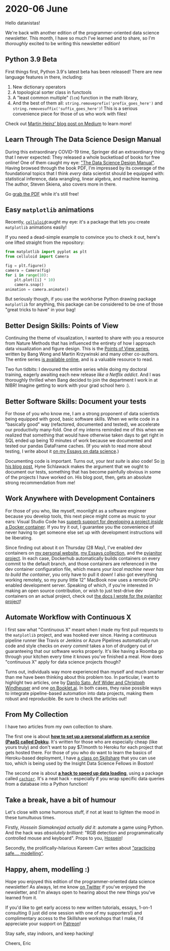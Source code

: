 # 2020-06 June

Hello datanistas!

We're back with another edition of the programmer-oriented data science newsletter.
This month, I have so much I've learned and to share,
so I'm _thoroughly_ excited to be writing this newsletter edition!

## Python 3.9 Beta

First things first, Python 3.9's latest beta has been released!
There are new language features in there, including:

1. New dictionary operators
2. A topological sorter class in functools
3. A "least common multiple" (`lcm`) function in the math library,
4. And the best of them all: `string.removeprefix('prefix_goes_here')` and `string.removesuffix('suffix_goes_here')`!
This is a serious convenience piece for those of us who work with files!

Check out [Martin Heinz' blog post on Medium][py39] to learn more!

[py39]: https://medium.com/@martin.heinz/new-features-in-python-3-9-you-should-know-about-14f3c647c2b4

## Learn Through The Data Science Design Manual

During this extraordinary COVID-19 time,
Springer did an extraordinary thing that I never expected:
They released a whole bucketload of books for free online!
One of them caught my eye: ["The Data Science Design Manual"][dsmanual].
Having browsed through the book PDF, I'm impressed by its coverage of the foundational topics
that I think _every_ data scientist should be equipped with:
statistical inference, data wrangling, linear algebra, and machine learning.
The author, Steven Skiena, also covers more in there.

Go [grab the PDF][dsmanual] while it's still free!

[dsmanual]: https://link.springer.com/book/10.1007%2F978-3-319-55444-0

## Easy `matplotlib` animations

Recently, [`celluloid`][celluloid]caught my eye: it's a package that lets you create `matplotlib` animations easily!

If you need a dead-simple example to convince you to check it out, here's one lifted straight from the repository:

```python
from matplotlib import pyplot as plt
from celluloid import Camera

fig = plt.figure()
camera = Camera(fig)
for i in range(10):
    plt.plot([i] * 10)
    camera.snap()
animation = camera.animate()
```

But seriously though, if you use the workhorse Python drawing package `matplotlib` for anything,
this package can be considered to be one of those "great tricks to have" in your bag!

[celluloid]: https://github.com/jwkvam/celluloid

## Better Design Skills: Points of View

Continuing the theme of visualization,
I wanted to share with you a resource from Nature Methods that has influenced
the entirety of how I approach data visualization and figure design.
This is the [Points of View series][pov],
written by Bang Wong and Martin Krzywinski and many other co-authors.
The entire series [is available online][pov], and is a valuable resource to read.

Two fun tidbits: I devoured the entire series while doing my doctoral training,
eagerly awaiting each new release _like a Netflix addict_.
And I was thoroughly thrilled when Bang decided to join the department I work in at NIBR!
Imagine getting to work with your grad school hero :).

[pov]: http://blogs.nature.com/methagora/2013/07/data-visualization-points-of-view.html

## Better Software Skills: Document your tests

For those of you who know me, I am a strong proponent of data scientists
being equipped with good, basic software skills.
When we write code in a "basically good" way (refactored, documented and tested),
we accelerate our productivity many-fold.
One of my interns reminded me of this when we realized
that something that would have otherwise taken days to get right in SQL
ended up being 10 minutes of work
because we documented and tested our pandas DataFrame caches.
(If you wish to read more about testing, I write about it [on my Essays on data science][test_code].)

[test_code]: https://ericmjl.github.io/essays-on-data-science/software-skills/testing/

Documenting code is important.
Turns out, your _test suite_ is also code!
So [in his blog post][doctest], Hyne Schlawack makes the argument that we ought to document our tests,
something that has become painfully obvious in some of the projects I have worked on.
His blog post, then, gets an absolute strong recommendation from me!

[doctest]: https://hynek.me/articles/document-your-tests/

## Work Anywhere with Development Containers

For those of you who, like myself, moonlight as a software engineer because you develop tools,
this next piece might come as music to your ears:
Visual Studio Code has [superb support for developing a project _inside_ a Docker container][devcontainer].
If you try it out, I guarantee you
the convenience of never having to get someone else set up with development instructions
will be liberating.

Since finding out about it on Thursday (28 May),
I've enabled dev containers on [my personal website][ericmjl],
[my Essays collection][essays],
and the [pyjanitor project][pyjanitor].
In each case, Dockerhub automatically builds containers on every commit to the default branch,
and those containers are referenced in the dev container configuration file,
which means _your local machine never has to build the container_,
you only have to pull it down!
I also got everything working remotely,
so my puny little 12" MacBook now uses a remote GPU-enabled development server.
Speaking of which, if you're interested in making an open source contribution,
or wish to just test-drive dev containers on an actual project,
check out [the docs I wrote for the pyjanitor project][devdocs]!

[devcontainer]: https://code.visualstudio.com/docs/remote/containers
[ericmjl]: https://github.com/ericmjl/website
[essays]: https://github.com/ericmjl/essays-on-data-science
[pyjanitor]: https://github.com/ericmjl/pyjanitor
[devdocs]: https://pyjanitor.readthedocs.io/contributing.html#get-started

## Automate Workflow with Continuous X

I first saw what "Continuous X" meant
when I made my first pull requests to the `matplotlib` project,
and was hooked ever since.
Having a continuous pipeline runner
like Travis or Jenkins or Azure Pipelines
automatically run code and style checks on _every commit_
takes a ton of drudgery out of guaranteeing that our software works properly.
It's like having a Roomba go through your kitchen every time it knows you've finished a meal.
How does "continuous X" apply for data science projects though?

Turns out, individuals way more experienced than myself and much smarter than me
have been thinking about this problem too.
In particular, I want to highlight two articles,
one by [Danilo Sato, Arif Wider and Christoph Windheuser][cd_fowler]
and one [on Booklet.ai][cd_booklet].
In both cases, they raise possible ways to integrate pipeline-based automation into data projects,
making them robust and reproducible.
Be sure to check the articles out!

[cd_fowler]: https://martinfowler.com/articles/cd4ml.html
[cd_booklet]: https://booklet.ai/blog/continuous-delivery-machine-learning-cd4ml/

## From My Collection

I have two articles from my own collection to share.

The first one is about [**how to set up a personal platform as a service (PaaS) called Dokku**][blog_dokku].
It's written for those who are especially cheap (like yours truly)
and don't want to pay $7/month to Heroku for each project that gets hosted there.
For those of you who do want to learn the basics of Heroku-based deployment,
I have [a class on Skillshare][skillshare] that you can use too,
which is being used by the Insight Data Science Fellows in Boston!

[blog_dokku]: https://ericmjl.github.io/essays-on-data-science/miscellaneous/static-sites-on-dokku/
[skillshare]: https://skl.sh/3dbXxNa

The second one is about [**a hack to speed up data loading**][blog_cachier],
using a package called [`cachier`][cachier].
It's a neat hack - especially if you wrap specific data queries from a database into a Python function!

[cachier]: https://github.com/shaypal5/cachier
[blog_cachier]: https://ericmjl.github.io/blog/2019/10/18/caching-long-running-function-results/

## Take a break, have a bit of humour

Let's close with some humorous stuff, if not at least to lighten the mood in these tumultuous times.

Firstly, _Hossein Siamaknejad actually did it_:
automate a game using Python.
And the hack was _absolutely brilliant_:
"RGB detection and programmatically controlled mouse and keyboard".
Props to you, [Hossein][hossein]!

[hossein]: https://www.linkedin.com/posts/siamaknejad_python-ai-automation-ugcPost-6665159908478066688-JB8I/

Secondly, the prolifically-hilarious Kareem Carr writes about ["practicing safe.... modelling"][kareem].

[kareem]: https://twitter.com/kareem_carr/status/1245731021707976704

## Happy, ahem, modelling :)

Hope you enjoyed this edition of the programmer-oriented data science newsletter!
As always, let me know [on Twitter][twitter] if you've enjoyed the newsletter,
and I'm always open to hearing about the new things you've learned from it.

[twitter]: https://twitter.com/ericmjl

If you'd like to get early access to new written tutorials, essays,
1-on-1 consulting (I just did one session with one of my supporters!)
and complimentary access to the Skillshare workshops that I make,
I'd appreciate your support on [Patreon][patreon]!

[patreon]: https://patreon.com/ericmjl

Stay safe, stay indoors, and keep hacking!

Cheers,
Eric
